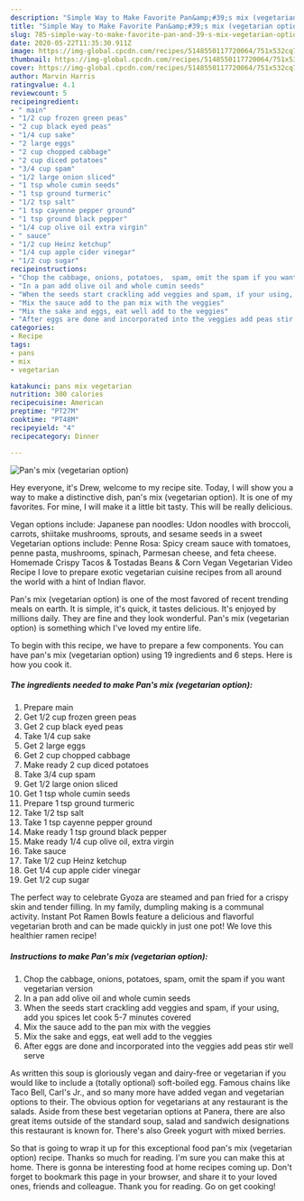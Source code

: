 ```yaml
---
description: "Simple Way to Make Favorite Pan&amp;#39;s mix (vegetarian option)"
title: "Simple Way to Make Favorite Pan&amp;#39;s mix (vegetarian option)"
slug: 785-simple-way-to-make-favorite-pan-and-39-s-mix-vegetarian-option
date: 2020-05-22T11:35:30.911Z
image: https://img-global.cpcdn.com/recipes/5148550117720064/751x532cq70/pans-mix-vegetarian-option-recipe-main-photo.jpg
thumbnail: https://img-global.cpcdn.com/recipes/5148550117720064/751x532cq70/pans-mix-vegetarian-option-recipe-main-photo.jpg
cover: https://img-global.cpcdn.com/recipes/5148550117720064/751x532cq70/pans-mix-vegetarian-option-recipe-main-photo.jpg
author: Marvin Harris
ratingvalue: 4.1
reviewcount: 5
recipeingredient:
- " main"
- "1/2 cup frozen green peas"
- "2 cup black eyed peas"
- "1/4 cup sake"
- "2 large eggs"
- "2 cup chopped cabbage"
- "2 cup diced potatoes"
- "3/4 cup spam"
- "1/2 large onion sliced"
- "1 tsp whole cumin seeds"
- "1 tsp ground turmeric"
- "1/2 tsp salt"
- "1 tsp cayenne pepper ground"
- "1 tsp ground black pepper"
- "1/4 cup olive oil extra virgin"
- " sauce"
- "1/2 cup Heinz ketchup"
- "1/4 cup apple cider vinegar"
- "1/2 cup sugar"
recipeinstructions:
- "Chop the cabbage, onions, potatoes,  spam, omit the spam if you want vegetarian version"
- "In a pan add olive oil and whole cumin seeds"
- "When the seeds start crackling add veggies and spam, if your using,  add you spices let cook 5-7 minutes covered"
- "Mix the sauce add to the pan mix with the veggies"
- "Mix the sake and eggs, eat well add to the veggies"
- "After eggs are done and incorporated into the veggies add peas stir well serve"
categories:
- Recipe
tags:
- pans
- mix
- vegetarian

katakunci: pans mix vegetarian 
nutrition: 300 calories
recipecuisine: American
preptime: "PT27M"
cooktime: "PT48M"
recipeyield: "4"
recipecategory: Dinner

---
```



![Pan&#39;s mix (vegetarian option)](https://img-global.cpcdn.com/recipes/5148550117720064/751x532cq70/pans-mix-vegetarian-option-recipe-main-photo.jpg)

Hey everyone, it's Drew, welcome to my recipe site. Today, I will show you a way to make a distinctive dish, pan&#39;s mix (vegetarian option). It is one of my favorites. For mine, I will make it a little bit tasty. This will be really delicious.

Vegan options include: Japanese pan noodles: Udon noodles with broccoli, carrots, shiitake mushrooms, sprouts, and sesame seeds in a sweet Vegetarian options include: Penne Rosa: Spicy cream sauce with tomatoes, penne pasta, mushrooms, spinach, Parmesan cheese, and feta cheese. Homemade Crispy Tacos &amp; Tostadas Beans &amp; Corn Vegan Vegetarian Video Recipe I love to prepare exotic vegetarian cuisine recipes from all around the world with a hint of Indian flavor.

Pan&#39;s mix (vegetarian option) is one of the most favored of recent trending meals on earth. It is simple, it's quick, it tastes delicious. It's enjoyed by millions daily. They are fine and they look wonderful. Pan&#39;s mix (vegetarian option) is something which I've loved my entire life.


To begin with this recipe, we have to prepare a few components. You can have pan&#39;s mix (vegetarian option) using 19 ingredients and 6 steps. Here is how you cook it.

<!--inarticleads1-->

##### The ingredients needed to make Pan&#39;s mix (vegetarian option):

1. Prepare  main
1. Get 1/2 cup frozen green peas
1. Get 2 cup black eyed peas
1. Take 1/4 cup sake
1. Get 2 large eggs
1. Get 2 cup chopped cabbage
1. Make ready 2 cup diced potatoes
1. Take 3/4 cup spam
1. Get 1/2 large onion sliced
1. Get 1 tsp whole cumin seeds
1. Prepare 1 tsp ground turmeric
1. Take 1/2 tsp salt
1. Take 1 tsp cayenne pepper ground
1. Make ready 1 tsp ground black pepper
1. Make ready 1/4 cup olive oil, extra virgin
1. Take  sauce
1. Take 1/2 cup Heinz ketchup
1. Get 1/4 cup apple cider vinegar
1. Get 1/2 cup sugar


The perfect way to celebrate Gyoza are steamed and pan fried for a crispy skin and tender filling. In my family, dumpling making is a communal activity. Instant Pot Ramen Bowls feature a delicious and flavorful vegetarian broth and can be made quickly in just one pot! We love this healthier ramen recipe! 

<!--inarticleads2-->

##### Instructions to make Pan&#39;s mix (vegetarian option):

1. Chop the cabbage, onions, potatoes,  spam, omit the spam if you want vegetarian version
1. In a pan add olive oil and whole cumin seeds
1. When the seeds start crackling add veggies and spam, if your using,  add you spices let cook 5-7 minutes covered
1. Mix the sauce add to the pan mix with the veggies
1. Mix the sake and eggs, eat well add to the veggies
1. After eggs are done and incorporated into the veggies add peas stir well serve


As written this soup is gloriously vegan and dairy-free or vegetarian if you would like to include a (totally optional) soft-boiled egg. Famous chains like Taco Bell, Carl&#39;s Jr., and so many more have added vegan and vegetarian options to their. The obvious option for vegetarians at any restaurant is the salads. Aside from these best vegetarian options at Panera, there are also great items outside of the standard soup, salad and sandwich designations this restaurant is known for. There&#39;s also Greek yogurt with mixed berries. 

So that is going to wrap it up for this exceptional food pan&#39;s mix (vegetarian option) recipe. Thanks so much for reading. I'm sure you can make this at home. There is gonna be interesting food at home recipes coming up. Don't forget to bookmark this page in your browser, and share it to your loved ones, friends and colleague. Thank you for reading. Go on get cooking!
